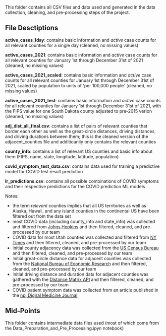 This folder contains all CSV files and data used and generated in the data collection, cleaning, and pre-processing steps of the project.

File Desctiptions
-----------------

**active_cases_1day**: contains basic information and _active_ case counts for all relevant counties for a single day (cleaned, no missing values)

**active_cases_2021**: contains basic information and _active_ case counts for all relevant counties for January 1st through December 31st of 2021 (cleaned, no missing values)

**active_cases_2021_scaled**: contains basic information and _active_ case counts for all relevant counties for January 1st through December 31st of 2021, scaled by population to units of 'per 100,000 people' (cleaned, no missing values)

**active_cases_2021_test**: contains basic information and _active_ case counts for all relevant counties for January 1st through December 31st of 2021, with the FIPS value for one South Dakota county adjusted to pre-2015 verion (cleaned, no missing values)

**adj_dist_all_final.csv**: contains a list of pairs of relevant counties that border each other as well as the great-circle distances, driving distances, and driving durations between them; this is the cleaned version of the adjacent_counties file and additioanlly only contains the relevant counties

**county_info**: contains a list of relevant US counties and basic info about them (FIPS, name, state, longitude, latitude, population)

**covid_symptom_test_data.csv**: contains data used for training a predictive model for COVID test result prediction

**lr_predictions.csv**: contains all possible combinations of COVID symptoms and their respective predictions for the COVID prediction ML models

Notes: 
* the term _relevant_ counties implies that all US territories as well as Alaska, Hawaii, and any island counties in the continental US have been filtered out from the data set
* most COVID data (including county_info and state_info) was collected and filtered from [Johns Hopkins](https://github.com/CSSEGISandData/COVID-19/tree/master/csse_covid_19_data) and then filtered, cleaned, and pre-processed by our team
* COVID data for most Utah counties was collected and filtered from [NY Times](https://github.com/nytimes/covid-19-data) and then filtered, cleaned, and pre-processed by our team
* Initial county adjacency data was collected from the [US Census Bureau](https://www.census.gov/geographies/reference-files/2010/geo/county-adjacency.html) and then filtered, cleaned, and pre-processed by our team
* Initial great-circle distance data for adjacent counties was collected from the [National Bureau of Economic Research](https://www.nber.org/research/data/county-distance-database) and then filtered, cleaned, and pre-processed by our team
* Initial driving distance and duration data for adjacent counties was gathered with the [Distance Matrix API](https://distancematrix.ai/dev) and then filtered, cleaned, and pre-processed by our team
* COVID patient symptom data was collected from an article published in the [npj Digiral Medicine Journal](https://www.nature.com/articles/s41746-020-00372-6)

Mid-Points
-----------------
This folder contains intermediate data files used (most of which come from the Data_Preparation_and_Pre_Processing.ipyn notebook)

